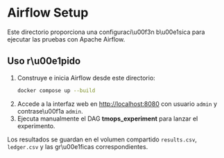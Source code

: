 # Airflow Setup

Este directorio proporciona una configuraci\u00f3n b\u00e1sica para ejecutar las pruebas con Apache Airflow.

## Uso r\u00e1pido

1. Construye e inicia Airflow desde este directorio:
   ```bash
   docker compose up --build
   ```
2. Accede a la interfaz web en [http://localhost:8080](http://localhost:8080) con usuario `admin` y contrase\u00f1a `admin`.
3. Ejecuta manualmente el DAG **tmops_experiment** para lanzar el experimento.

Los resultados se guardan en el volumen compartido `results.csv`, `ledger.csv` y las gr\u00e1ficas correspondientes.

